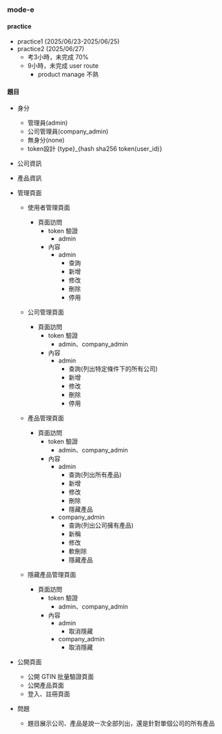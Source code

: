 ### mode-e

#### practice
- practice1 (2025/06/23-2025/06/25)
- practice2 (2025/06/27)
    - 考3小時，未完成 70%
    - 9小時，未完成 user route
        - product manage 不熟
    


#### 題目
- 身分
    - 管理員(admin)
    - 公司管理員(company_admin)
    - 無身分(none)
    - token設計
        {type}_{hash sha256 token(user_id)}

- 公司資訊

- 產品資訊

- 管理頁面
    - 使用者管理頁面
        - 頁面訪問
            - token 驗證
                - admin
            - 內容
                - admin
                    - 查詢
                    - 新增
                    - 修改
                    - 刪除
                    - 停用

    - 公司管理頁面
        - 頁面訪問
            - token 驗證
                - admin、company_admin
            - 內容
                - admin
                    - 查詢(列出特定條件下的所有公司)
                    - 新增
                    - 修改
                    - 刪除
                    - 停用
                    


    - 產品管理頁面
        - 頁面訪問
            - token 驗證
                - admin、company_admin
            - 內容
                - admin
                    - 查詢(列出所有產品)
                    - 新增
                    - 修改
                    - 刪除
                    - 隱藏產品
                - company_admin
                    - 查詢(列出公司擁有產品)
                    - 新稱
                    - 修改
                    - 軟刪除
                    - 隱藏產品
    
    - 隱藏產品管理頁面
        - 頁面訪問
            - token 驗證
                - admin、company_admin
             - 內容
                - admin
                    - 取消隱藏
                - company_admin
                    - 取消隱藏


- 公開頁面
    - 公開 GTIN 批量驗證頁面 
    - 公開產品頁面
    - 登入、註冊頁面

- 問題
    - 題目展示公司、產品是說一次全部列出，還是針對單個公司的所有產品

 
